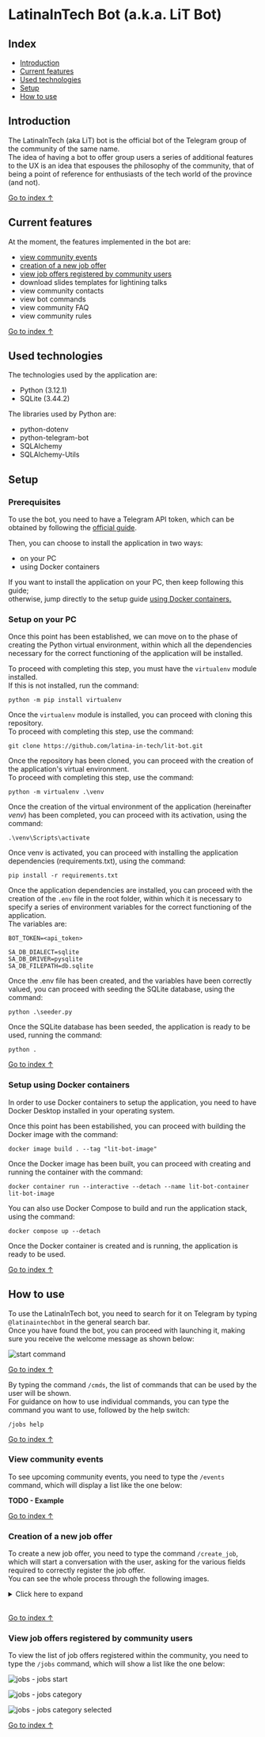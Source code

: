 # LatinaInTech Bot (a.k.a. LiT Bot)

## Index
- [Introduction](#introduction)
- [Current features](#current-features)
- [Used technologies](#used-technologies)
- [Setup](#setup)
- [How to use](#how-to-use)

## Introduction
The LatinaInTech (aka LiT) bot is the official bot of the Telegram group of the community of the same name.<br>
The idea of having a bot to offer group users a series of additional features to the UX is an idea that espouses the philosophy of the community, that of being a point of reference for enthusiasts of the tech world of the province (and not).

[Go to index ↑](#index)

## Current features
At the moment, the features implemented in the bot are:
- [view community events](#view-community-events)
- [creation of a new job offer](#creation-of-a-new-job-offer)
- [view job offers registered by community users](#view-job-offers-registered-by-community-users)
- download slides templates for lightining talks
- view community contacts
- view bot commands
- view community FAQ
- view community rules

[Go to index ↑](#index)

## Used technologies
The technologies used by the application are:
- Python (3.12.1)
- SQLite (3.44.2)

The libraries used by Python are:
- python-dotenv
- python-telegram-bot
- SQLAlchemy
- SQLAlchemy-Utils

## Setup

### Prerequisites
To use the bot, you need to have a Telegram API token, which can be obtained by following the [official guide](https://core.telegram.org/bots/tutorial#introduction).

Then, you can choose to install the application in two ways:
- on your PC
- using Docker containers

If you want to install the application on your PC, then keep following this guide;<br>
otherwise, jump directly to the setup guide [using Docker containers.](#setup-using-docker-containers)

### Setup on your PC

Once this point has been established, we can move on to the phase of creating the Python virtual environment, within which all the dependencies necessary for the correct functioning of the application will be installed.

To proceed with completing this step, you must have the `virtualenv` module installed.<br>
If this is not installed, run the command:

```console
python -m pip install virtualenv
```

Once the `virtualenv` module is installed, you can proceed with cloning this repository.<br>
To proceed with completing this step, use the command:

```console
git clone https://github.com/latina-in-tech/lit-bot.git
```

Once the repository has been cloned, you can proceed with the creation of the application's virtual environment.<br>
To proceed with completing this step, use the command:

```console
python -m virtualenv .\venv
```

Once the creation of the virtual environment of the application (hereinafter _venv_) has been completed, you can proceed with its activation, using the command:

```console
.\venv\Scripts\activate
```

Once venv is activated, you can proceed with installing the application dependencies (requirements.txt), using the command:

```console
pip install -r requirements.txt
```

Once the application dependencies are installed, you can proceed with the creation of the `.env` file in the root folder, within which it is necessary to specify a series of environment variables for the correct functioning of the application.<br>
The variables are:


```console
BOT_TOKEN=<api_token>

SA_DB_DIALECT=sqlite
SA_DB_DRIVER=pysqlite
SA_DB_FILEPATH=db.sqlite
``` 

Once the .env file has been created, and the variables have been correctly valued, you can proceed with seeding the SQLite database, using the command:

```console
python .\seeder.py
```

Once the SQLite database has been seeded, the application is ready to be used, running the command:

```console
python .
```

[Go to index ↑](#index)

### Setup using Docker containers

In order to use Docker containers to setup the application, you need to have Docker Desktop installed in your operating system.

Once this point has been estabilished, you can proceed with building the Docker image with the command:

```console
docker image build . --tag "lit-bot-image"
```

Once the Docker image has been built, you can proceed with creating and running the container with the command:

```console
docker container run --interactive --detach --name lit-bot-container lit-bot-image
```

You can also use Docker Compose to build and run the application stack, using the command:
```console
docker compose up --detach
```

Once the Docker container is created and is running, the application is ready to be used.

[Go to index ↑](#index)

## How to use

To use the LatinaInTech bot, you need to search for it on Telegram by typing `@latinaintechbot` in the general search bar.<br>
Once you have found the bot, you can proceed with launching it, making sure you receive the welcome message as shown below:

![start command](/docs/images/commands/start.png)

[Go to index ↑](#index)

By typing the command `/cmds`, the list of commands that can be used by the user will be shown.<br>
For guidance on how to use individual commands, you can type the command you want to use, followed by the help switch:

```console
/jobs help
```

[Go to index ↑](#index)

### View community events
To see upcoming community events, you need to type the `/events` command, which will display a list like the one below:

**TODO - Example**

[Go to index ↑](#index)

### Creation of a new job offer
To create a new job offer, you need to type the command `/create_job`, which will start a conversation with the user, asking for the various fields required to correctly register the job offer.<br>
You can see the whole process through the following images.
<details>
    <summary>Click here to expand</summary><br>
    
![create_job - start](/docs/images/conversation/create_job/create_job_start.png)

![create_job - contract type](/docs/images/conversation/create_job/create_job_contract_type.png)

![create_job - job category](/docs/images/conversation/create_job/create_job_job_categry.png)

![create_job - job position](/docs/images/conversation/create_job/creat_job_position.png)

![create_job - job description](/docs/images/conversation/create_job/create_job_description.png)

![create_job - job link](/docs/images/conversation/create_job/create_job_link.png)

![create_job - job ral](/docs/images/conversation/create_job/create_job_ral.png)

![create_job - job created](/docs/images/conversation/create_job/create_job_job_created.png)

</details>
<br>

[Go to index ↑](#index)

### View job offers registered by community users
To view the list of job offers registered within the community, you need to type the `/jobs` command, which will show a list like the one below:

![jobs - jobs start](/docs/images/conversation/jobs/jobs_start.png)

![jobs - jobs category](/docs/images/conversation/jobs/jobs_job_category.png)

![jobs - jobs category selected](/docs/images/conversation/jobs/jobs_job_category_selected.png)

[Go to index ↑](#index)
